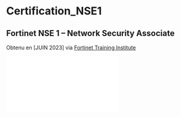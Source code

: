 # Certification_NSE1
## Fortinet NSE 1 – Network Security Associate
Obtenu en [JUIN 2023] via [Fortinet Training Institute](https://training.fortinet.com)

![Certificat NSE1](./NSE_1_Certification.pdf)

